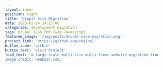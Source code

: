 ```yaml
---
layout: inner
position: right
title: 'Drupal Site Migration'
date: 2023-02-14 14:15:00
categories: development migration
tags: Drupal SCSS PHP Twig Javascript
featured_image: '/img/posts/drupal-nine-migration.png'
project_link: 'https://github.com/rkelbel'
button_icon: 'github'
button_text: 'Visit Project'
lead_text: 'A large-scale multi-site multi-theme website migration from Drupal 7 to Drupal 9. <br>
Image credit: weebpal.com.'
---
```

